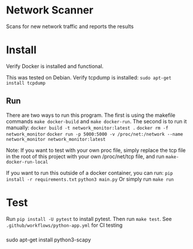 # Network Scanner
Scans for new network traffic and reports the results

# Install
Verify Docker is installed and functional.

This was tested on Debian. Verify tcpdump is installed: `sudo apt-get install tcpdump`

## Run
There are two ways to run this program. The first is using the makefile commands `make docker-build` and `make docker-run`. The second is to run it manually:
`docker build -t network_monitor:latest .`
`docker rm -f network_monitor`
`docker run -p 5000:5000 -v /proc/net:/network --name network_monitor network_monitor:latest`

Note: If you want to test with your own proc file, simply replace the tcp file in the root of this project with your own /proc/net/tcp file, and run `make-docker-run-local`

If you want to run this outside of a docker container, you can run:
`pip install -r requirements.txt`
`python3 main.py`
Or simply run `make run`

# Test
Run `pip install -U pytest` to install pytest. Then run `make test`.
See `.github/workflows/python-app.yml` for CI testing


###
sudo apt-get install python3-scapy